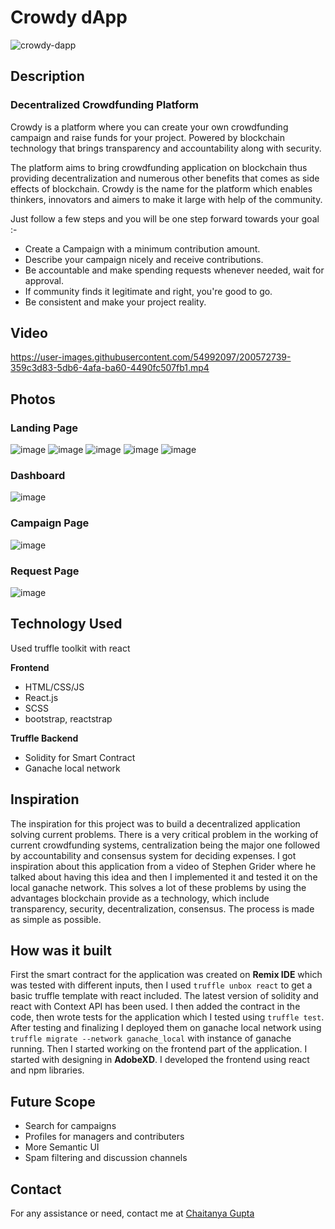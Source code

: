 # Crowdy dApp

![crowdy-dapp](https://socialify.git.ci/Chaitanya31612/crowdy-dapp/image?description=1&descriptionEditable=Crowdy%20is%20a%20platform%20where%20you%20can%20create%20your%20own%20crowdfunding%20campaign%20and%20raise%20funds%20for%20your%20project&font=Bitter&forks=1&language=1&name=1&owner=1&stargazers=1&theme=Dark)

## Description

### Decentralized Crowdfunding Platform
Crowdy is a platform where you can create your own crowdfunding campaign and raise funds for your project. Powered by blockchain technology that brings transparency and accountability along with security.

The platform aims to bring crowdfunding application on blockchain thus providing decentralization and numerous other benefits that comes as side effects of blockchain. Crowdy is the name for the platform which enables thinkers, innovators and aimers to make it large with help of the community.

Just follow a few steps and you will be one step forward towards your goal :-

- Create a Campaign with a minimum contribution amount.
- Describe your campaign nicely and receive contributions.
- Be accountable and make spending requests whenever needed, wait for approval.
- If community finds it legitimate and right, you're good to go.
- Be consistent and make your project reality.


## Video



https://user-images.githubusercontent.com/54992097/200572739-359c3d83-5db6-4afa-ba60-4490fc507fb1.mp4


## Photos

### Landing Page
![image](https://user-images.githubusercontent.com/54992097/200573215-296de027-cd97-4a2c-8641-37933852c2fa.png)
![image](https://user-images.githubusercontent.com/54992097/200575544-bd5a017e-864b-4d6c-bd16-2e0839e02f9b.png)
![image](https://user-images.githubusercontent.com/54992097/200575680-d0259e2d-c849-41de-8f12-e7ff66b41f41.png)
![image](https://user-images.githubusercontent.com/54992097/200575736-348d0465-971d-4a6f-9ac6-6096b97067d8.png)
![image](https://user-images.githubusercontent.com/54992097/200575807-b81865fa-8c33-4976-8aad-82907834d6a8.png)

### Dashboard
![image](https://user-images.githubusercontent.com/54992097/200576223-da39a876-b468-48c6-85cb-65c8c7ce761d.png)
### Campaign Page
![image](https://user-images.githubusercontent.com/54992097/200576335-b10a78e2-36a8-463c-9437-a0f5deb1da9b.png)
### Request Page
![image](https://user-images.githubusercontent.com/54992097/200576477-b39f7724-bfc9-4619-ab09-f7a2f5e0a5d8.png)


## Technology Used

Used truffle toolkit with react

**Frontend**
- HTML/CSS/JS
- React.js
- SCSS
- bootstrap, reactstrap

**Truffle Backend**
- Solidity for Smart Contract
- Ganache local network

## Inspiration
The inspiration for this project was to build a decentralized application solving current problems. There is a very critical problem in the working of current crowdfunding systems, centralization being the major one followed by accountability and consensus system for deciding expenses. I got inspiration about this application from a video of Stephen Grider where he talked about having this idea and then I implemented it and tested it on the local ganache network. This solves a lot of these problems by using the advantages blockchain provide as a technology, which include transparency, security, decentralization, consensus. The process is made as simple as possible.

## How was it built
First the smart contract for the application was created on **Remix IDE** which was tested with different inputs, then I used `truffle unbox react` to get a basic truffle template with react included. The latest version of solidity and react with Context API has been used.
I then added the contract in the code, then wrote tests for the application which I tested using `truffle test`. After testing and finalizing I deployed them on ganache local network using `truffle migrate --network ganache_local` with instance of ganache running.
Then I started working on the frontend part of the application. I started with designing in **AdobeXD**. I developed the frontend using react and npm libraries.

## Future Scope
- Search for campaigns
- Profiles for managers and contributers
- More Semantic UI
- Spam filtering and discussion channels

## Contact 
For any assistance or need, contact me at [Chaitanya Gupta](https://www.linkedin.com/in/guptachaitanya/)
